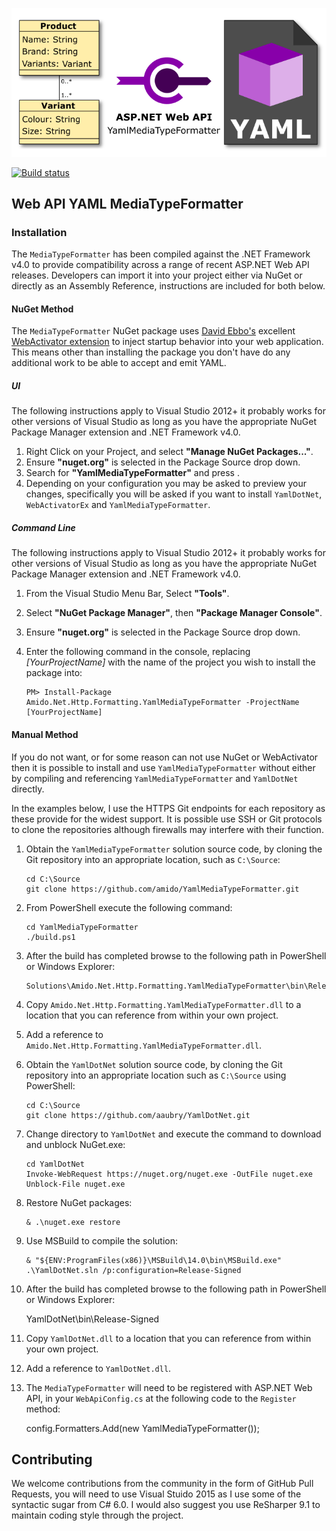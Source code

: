 ![Web API YAML MediaTypeFormatter](Artefacts/logo.png)

[![Build status](https://ci.appveyor.com/api/projects/status/x53x7nq4ppfn15y0/branch/master?svg=true)](https://ci.appveyor.com/project/richard-slater/yamlmediatypeformatter/branch/master)

## Web API YAML MediaTypeFormatter

### Installation
The `MediaTypeFormatter` has been compiled against the .NET Framework v4.0 to provide compatibility across a range of recent ASP.NET Web API releases. Developers can import it into your project either via NuGet or directly as an Assembly Reference, instructions are included for both below.

#### NuGet Method
The `MediaTypeFormatter` NuGet package uses [David Ebbo's](https://github.com/davidebbo) excellent [WebActivator extension](https://github.com/davidebbo/WebActivator) to inject startup behavior into your web application.  This means other than installing the package you don't have do any additional work to be able to accept and emit YAML.

##### UI
The following instructions apply to Visual Studio 2012+ it probably works for other versions of Visual Studio as long as you have the appropriate NuGet Package Manager extension and .NET Framework v4.0.

 1. Right Click on your Project, and select **"Manage NuGet Packages..."**.
 2. Ensure **"nuget.org"** is selected in the Package Source drop down.
 3. Search for **"YamlMediaTypeFormatter"** and press <Enter>.
 4. Depending on your configuration you may be asked to preview your changes, specifically you will be asked if you want to install `YamlDotNet`, `WebActivatorEx` and `YamlMediaTypeFormatter`.

##### Command Line

The following instructions apply to Visual Studio 2012+ it probably works for other versions of Visual Studio as long as you have the appropriate NuGet Package Manager extension and .NET Framework v4.0.

 1. From the Visual Studio Menu Bar, Select **"Tools"**.
 2. Select **"NuGet Package Manager"**, then **"Package Manager Console"**.
 3. Ensure **"nuget.org"** is selected in the Package Source drop down.
 4. Enter the following command in the console, replacing *[YourProjectName]* with the name of the project you wish to install the package into:

        PM> Install-Package Amido.Net.Http.Formatting.YamlMediaTypeFormatter -ProjectName [YourProjectName]

#### Manual Method

If you do not want, or for some reason can not use NuGet or WebActivator then it is possible to install and use `YamlMediaTypeFormatter` without either by compiling and referencing `YamlMediaTypeFormatter` and `YamlDotNet` directly.

In the examples below, I use the HTTPS Git endpoints for each repository as these provide for the widest support.  It is possible use SSH or Git protocols to clone the repositories although firewalls may interfere with their function.

 1. Obtain the `YamlMediaTypeFormatter` solution source code, by cloning the Git repository into an appropriate location, such as `C:\Source`:

        cd C:\Source
        git clone https://github.com/amido/YamlMediaTypeFormatter.git

 2. From PowerShell execute the following command:

        cd YamlMediaTypeFormatter
        ./build.ps1

 3. After the build has completed browse to the following path in PowerShell or Windows Explorer:

        Solutions\Amido.Net.Http.Formatting.YamlMediaTypeFormatter\bin\Release

 4. Copy `Amido.Net.Http.Formatting.YamlMediaTypeFormatter.dll` to a location that you can reference from within your own project.
 5. Add a reference to `Amido.Net.Http.Formatting.YamlMediaTypeFormatter.dll`.
 6. Obtain the `YamlDotNet` solution source code, by cloning the Git repository into an appropriate location such as `C:\Source` using PowerShell:

        cd C:\Source
        git clone https://github.com/aaubry/YamlDotNet.git

 7. Change directory to `YamlDotNet` and execute the command to download and unblock NuGet.exe:

        cd YamlDotNet
        Invoke-WebRequest https://nuget.org/nuget.exe -OutFile nuget.exe
        Unblock-File nuget.exe

 8. Restore NuGet packages:

        & .\nuget.exe restore

 9. Use MSBuild to compile the solution:

        & "${ENV:ProgramFiles(x86)}\MSBuild\14.0\bin\MSBuild.exe" .\YamlDotNet.sln /p:configuration=Release-Signed

 10. After the build has completed browse to the following path in PowerShell or Windows Explorer:

        YamlDotNet\bin\Release-Signed

 11. Copy `YamlDotNet.dll` to a location that you can reference from within your own project.
 12. Add a reference to `YamlDotNet.dll`.
 13. The `MediaTypeFormatter` will need to be registered with ASP.NET Web API, in your `WebApiConfig.cs` at the following code to the `Register` method:

        config.Formatters.Add(new YamlMediaTypeFormatter()); 

## Contributing

We welcome contributions from the community in the form of GitHub Pull Requests, you will need to use Visual Stuido 2015 as I use some of the syntactic sugar from C# 6.0.  I would also suggest you use ReSharper 9.1 to maintain coding style through the project.